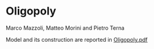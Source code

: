 # Oligopoly


Marco Mazzoli, Matteo Morini and Pietro Terna

Model and its construction are reported in [Oligopoly.pdf](Oligopoly.pdf)
